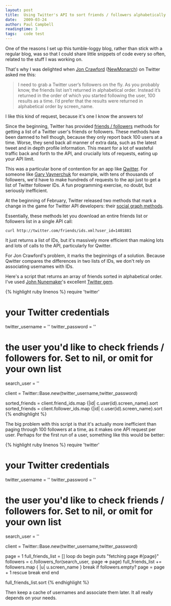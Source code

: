 ```yaml
---
layout: post
title:  Using Twitter's API to sort friends / followers alphabetically
date:   2009-03-24
author: Paul Campbell
readingtime: 3
tags:   code test
---
```


One of the reasons I set up this tumble-loggy blog, rather than stick with a regular blog, was so that I could share little snippets of code every so often, related to the stuff I was working on.

That's why I was delighted when [Jon Crawford](http://joncrawford.com/) ([NewMonarch](http://twitter.com/newmonarch)) on Twitter asked me this:

> I need to grab a Twitter user’s followers on the fly. As you probably know, the friends list isn’t returned in alphabetical order. Instead it’s returned in the order of which you started following the user, 100 results as a time. I’d prefer that the results were returned in alphabetical order by screen_name.

I like this kind of request, because it's one I know the answers to!

Since the beginning, Twitter has provided [friends / followers](http://apiwiki.twitter.com/REST+API+Documentation#UserMethods) methods for getting a list of a Twitter user's friends or followers. These methods have been damned to hell though, because they only report back 100 users at a time. Worse, they send back all manner of extra data, such as the latest tweet and in depth profile information. This meant for a lot of wasteful traffic back and forth to the API, and crucially lots of requests, eating up your API limit.

This was a particular bone of contention for an app like [Qwitter](http://useqwitter.com/). For someone like [Gary Vaynerchuk](http://www.twitter.com/garyvee) for example, with tens of thousands of followers, we'd have to make hundreds of requests to the api just to get a list of Twitter follower IDs. A fun programming exercise, no doubt, but seriously inefficient.

At the beginning of February, Twitter released two methods that mark a change in the game for Twitter API developers: their [social graph methods](http://apiwiki.twitter.com/REST+API+Documentation#SocialGraphMethods).

Essentially, these methods let you download an entire friends list or followers list in a single API call:

    curl http://twitter.com/friends/ids.xml?user_id=1401881

It just returns a list of IDs, but it's massively more efficient than making lots and lots of calls to the API, particularly for Qwitter.

For Jon Crawford's problem, it marks the beginnings of a solution. Because Qwitter compares the differences in two lists of IDs, we don't rely on associating usernames with IDs.

Here's a script that returns an array of friends sorted in alphabetical order. I've used [John Nunemaker](http://addictedtonew.com/)'s excellent [Twitter gem](http://github.com/jnunemaker/twitter/tree/master).

{% highlight ruby linenos %}
  require 'twitter'

  # your Twitter credentials
  twitter_username = ''
  twitter_password = ''

  # the user you'd like to check friends / followers for. Set to nil, or omit for your own list
  search_user = ''

  client = Twitter::Base.new(twitter_username,twitter_password)

  sorted_friends = client.friend_ids.map {|id| c.user(id).screen_name}.sort
  sorted_friends = client.follower_ids.map {|id| c.user(id).screen_name}.sort
{% endhighlight %}

The big problem with this script is that it's actually more inefficient than paging through 100 followers at a time, as it makes one API request per user. Perhaps for the first run of a user, something like this would be better:

{% highlight ruby linenos %}
  require 'twitter'
   
  # your Twitter credentials
  twitter_username = ''
  twitter_password = ''
   
  # the user you'd like to check friends / followers for. Set to nil, or omit for your own list
  search_user = ''
   
  client = Twitter::Base.new(twitter_username,twitter_password)
   
  page = 1
  full_friends_list = []
  loop do
    begin
      puts "fetching page #{page}"
      followers = c.followers_for(search_user, :page => page)
      full_friends_list += followers.map { |u| u.screen_name }
      break if followers.empty?
      page = page + 1
    rescue
      break
    end
  end
   
  full_friends_list.sort
{% endhighlight %}

Then keep a cache of usernames and associate them later. It all really depends on your needs.